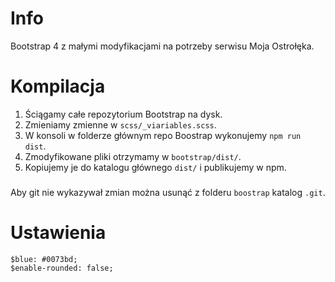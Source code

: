 # Info

Bootstrap 4 z małymi modyfikacjami na potrzeby serwisu Moja Ostrołęka.

# Kompilacja

1. Ściągamy całe repozytorium Bootstrap na dysk.
1. Zmieniamy zmienne w `scss/_viariables.scss`.
1. W konsoli w folderze głównym repo Boostrap wykonujemy `npm run dist`.
1. Zmodyfikowane pliki otrzymamy w `bootstrap/dist/`.
1. Kopiujemy je do katalogu głównego `dist/` i publikujemy w npm.

###
Aby git nie wykazywał zmian można usunąć z folderu `boostrap` katalog `.git`.

# Ustawienia

```
$blue: #0073bd;
$enable-rounded: false;
```
